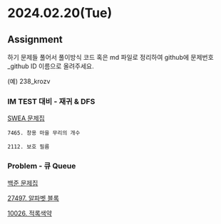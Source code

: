 # 2024.02.20(Tue)

## Assignment

하기 문제들 풀어서 풀이방식 코드 혹은 md 파일로 정리하여 github에 문제번호_github ID 이름으로 올려주세요.

(예) 238_krozv

### IM TEST 대비 - 재귀 & DFS

[SWEA 문제집](https://swexpertacademy.com/main/talk/solvingClub/problemBoxDetail.do?solveclubId=AY2i7WQ6i8EDFAXh&probBoxId=AY2w-kia_lkDFAXh&leftPage=1)

    7465. 창용 마을 무리의 개수

    2112. 보호 필름

### Problem - 큐 Queue

[백준 문제집](https://www.acmicpc.net/group/workbook/view/19984/66645)

[27497. 알파벳 블록](https://www.acmicpc.net/problem/27497)

[10026. 적록색약](https://www.acmicpc.net/problem/10026)